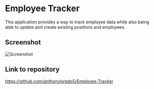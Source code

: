 # Employee Tracker

This application provides a way to track employee data while also being able to update and create existing positions and employees.

## Screenshot

![Screenshot]()

## Link to repository

https://github.com/anthonyloredo5/Employee-Tracker